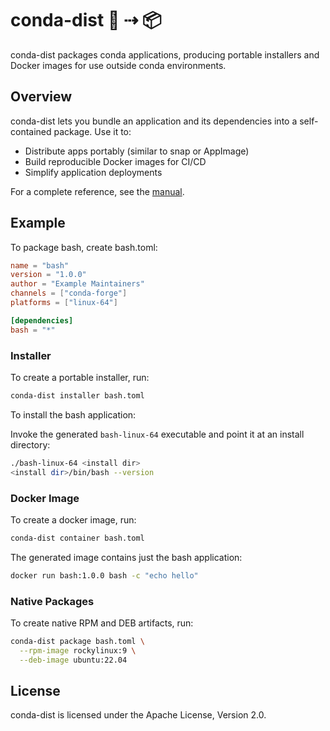 # conda-dist 🐍 ⇢ 📦

conda-dist packages conda applications, producing portable installers and Docker images for use outside conda environments.

## Overview

conda-dist lets you bundle an application and its dependencies into a self-contained package.
Use it to:
* Distribute apps portably (similar to snap or AppImage)
* Build reproducible Docker images for CI/CD
* Simplify application deployments

For a complete reference, see the [manual](https://calebzulawski.github.io/conda-dist).

## Example

To package bash, create bash.toml:

```toml
name = "bash"
version = "1.0.0"
author = "Example Maintainers"
channels = ["conda-forge"]
platforms = ["linux-64"]

[dependencies]
bash = "*"
```

### Installer

To create a portable installer, run:

```bash
conda-dist installer bash.toml
```

To install the bash application:

Invoke the generated `bash-linux-64` executable and point it at an install
directory:

```bash
./bash-linux-64 <install dir>
<install dir>/bin/bash --version
```

### Docker Image

To create a docker image, run:

```bash
conda-dist container bash.toml
```

The generated image contains just the bash application:

```bash
docker run bash:1.0.0 bash -c "echo hello"
```

### Native Packages

To create native RPM and DEB artifacts, run:

```bash
conda-dist package bash.toml \
  --rpm-image rockylinux:9 \
  --deb-image ubuntu:22.04
```

## License

conda-dist is licensed under the Apache License, Version 2.0.

